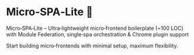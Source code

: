 # Micro‑SPA‑Lite 🚀

Micro‑SPA‑Lite – Ultra‑lightweight micro‑frontend boilerplate (~100 LOC) with Module Federation, single‑spa orchestration & Chrome plugin support

Start building micro‑frontends with minimal setup, maximum flexibility.